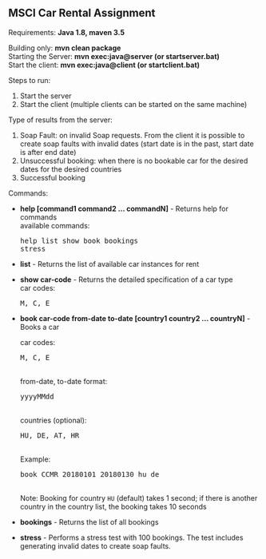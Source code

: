 ## MSCI Car Rental Assignment

Requirements: **Java 1.8, maven 3.5**

Building only: **mvn clean package**      
Starting the Server: **mvn exec:java@server (or startserver.bat)**       
Start the client: **mvn exec:java@client (or startclient.bat)**        

Steps to run:     
1. Start the server
2. Start the client (multiple clients can be started on the same machine)

Type of results from the server:    
1. Soap Fault: on invalid Soap requests. From the client it is possible to create soap faults with invalid dates (start date is in the past, start date is after end date)
2. Unsuccessful booking: when there is no bookable car for the desired dates for the desired countries
3. Successful booking

Commands:
* **help [command1 command2 ... commandN]** - Returns help for commands  
 available commands: <pre>help list show book bookings stress</pre>

* **list** - Returns the list of available car instances for rent

* **show car-code** - Returns the detailed specification of a car type    
car codes: <pre>M, C, E</pre>

* **book car-code from-date to-date [country1 country2 ... countryN]** - Books a car   

    car codes: <pre>M, C, E</pre>   
    from-date, to-date format: <pre>yyyyMMdd</pre>      
    countries (optional): <pre>HU, DE, AT, HR</pre>     
    Example: <pre>book CCMR 20180101 20180130 hu de</pre>     
    Note: Booking for country <code>HU</code> (default) takes 1 second; if there is another country in the country list, the booking takes 10 seconds        

* **bookings** - Returns the list of all bookings

* **stress** - Performs a stress test with 100 bookings. The test includes generating invalid dates to create soap faults.
